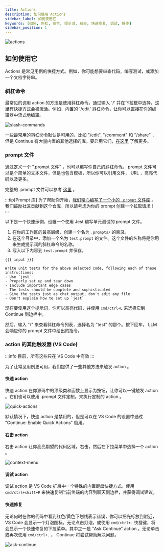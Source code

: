```yaml
---
title: Actions
description: 如何使用 Actions
sidebar_label: 如何使用它
keywords: [如何, 斜杠, 命令, 提示词, 右击, 快速修复, 调试, 操作]
sidebar_position: 1
---
```


![actions](/img/actions.gif)

## 如何使用它

Actions 是常见用例的快捷方式。例如，你可能想要审查代码，编写测试，或添加一个文档字符串。

### 斜杠命令

最常见的调用 action 的方法是使用斜杠命令。通过输入 '/' 并在下拉框中选择，这里有快捷方式会被激活。例如，内置的 '/edit' 斜杠命令，让你可以直接在你的编辑器中流式地编辑。

![slash-commands](/img/slash-commands.png)

一些最常用的斜杠命令默认是可用的，比如 "/edit", "/comment" 和 "/share" ，但是 Continue 有大量内置的其他选择的库。要启用它们，[在这里](../customize/slash-commands.md) 了解更多。

### prompt 文件

通过定义一个 ".prompt 文件" ，也可以编写你自己的斜杠命令。 prompt 文件可以是个简单的文本文件，但是也包含模板，所以你可以引用文件， URL ，高亮代码以及更多。

完整的 .prompt 文件可以参考 [这里](../customize/deep-dives/prompt-files.md) 。

:::tip[Prompt 库]
为了帮助你开始，[我们精心编写了一个小的 `.prompt` 文件库](https://github.com/continuedev/prompt-file-examples) 。我们鼓励社区贡献到这个仓库，所以请考虑为你的 prompt 创建一个拉取请求！
:::

以下是一个快速示例，设置一个使用 Jest 编写单元测试的 prompt 文件。

1. 在你的工作区的最高层级，创建一个名为 `.prompts/` 的目录。
2. 在这个目录中，添加一个名为 `test.prompt` 的文件。这个文件的名称将是你用来生成提示词的斜杠命令的名称。
3. 写入以下内容到 `test.prompt` 并保存。

```
{{{ input }}}

Write unit tests for the above selected code, following each of these instructions:
- Use `jest`
- Properly set up and tear down
- Include important edge cases
- The tests should be complete and sophisticated
- Give the tests just as chat output, don't edit any file
- Don't explain how to set up `jest`
```

现在要使用这个提示词，你可以高亮代码，并使用 `cmd/ctrl+L` 来选择它到 Continue 侧边栏中。

然后，输入 "/" 来查看斜杠命令列表，选择名为 "test" 的那个。按下回车， LLM 会响应你的 prompt 文件中给出的指令。

### action 的其他触发器 (VS Code)

:::info
目前，所有这些只在 VS Code 中有效
:::

为了让常见用例更可用，我们提供了一些其他方法来触发 action 。

#### 快速 action

快速 action 在你源码中的顶级类和函数上显示为按钮，让你可以一键触发 action 。它们也可以使用 .prompt 文件定制，来执行定制的 action 。

![quick-actions](/img/quick-actions.png)

默认情况下，快速 action 是禁用的，但是可以在 VS Code 的设置中通过 "Continue: Enable Quick Actions" 启用。

#### 右击 action

右击 action 让你高亮期望的代码区域，右击，然后在下拉菜单中选择一个 action 。

![context-menu](/img/context-menu.png)

#### 调试 action

调试 action 是 VS Code 扩展中一个特殊的内置键盘快捷方式。使用 `cmd/ctrl+shift+R` 来快速复制当前终端的内容到聊天侧边栏，并获得调试建议。

#### 快速修复

无论何时在你的代码中看到红色/黄色下划线表示错误，你可以把光标放到附近， VS Code 会显示一个灯泡图标。无论点击灯泡，或使用 `cmd/ctrl+.` 快捷键，将会显示一个快速修复的下拉菜单。其中之一是 "Ask Continue" action 。无论单击或再次使用 `cmd/ctrl+.` ， Continue 将尝试帮助解决问题。

![ask-continue](/img/ask-continue.png)
